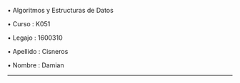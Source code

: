 • Algoritmos y Estructuras de Datos


• Curso : K051


• Legajo : 1600310


• Apellido : Cisneros


• Nombre : Damian

---
